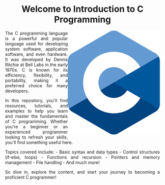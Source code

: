 <h1 align="center">Welcome to Introduction to C Programming</h1>

<p align="justify">
  <img src="C_Logo.png" alt="C Programming Language" width="300" align="right">
  The C programming language is a powerful and popular language used for developing system software, application software, and even hardware. It was developed by Dennis Ritchie at Bell Labs in the early 1970s. C is known for its efficiency, flexibility, and portability, making it a preferred choice for many developers.
</p>

<p align="justify">
  In this repository, you'll find resources, tutorials, and examples to help you learn and master the fundamentals of C programming. Whether you're a beginner or an experienced programmer looking to refresh your skills, you'll find something useful here.
</p>

<p align="justify">
  Topics covered include:
  - Basic syntax and data types
  - Control structures (if-else, loops)
  - Functions and recursion
  - Pointers and memory management
  - File handling
  - And much more!
</p>

<p align="justify">
  So dive in, explore the content, and start your journey to becoming a proficient C programmer!
</p>
